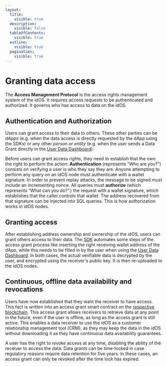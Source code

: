 ```yaml
---
layout:
  title:
    visible: true
  description:
    visible: false
  tableOfContents:
    visible: true
  outline:
    visible: true
  pagination:
    visible: true
---
```


# Granting data access

The **Access Management Protocol** is the access rights management system of the idOS. It requires access requests to be authenticated and authorized. It governs who has access to data on the idOS.&#x20;

## Authentication and Authorization

Users can grant access to their data to others. These other parties can be _dApps_ (e.g. when the data access is directly requested by the dApp using the SDKs) or any other _person or entity_ (e.g. when the user sends a Data Grant directly in the [User Data Dashboard](user-data-dashboard.md)).

Before users can grant access rights, they need to establish that the own the right to perform the action: **Authentication** (represents “Who are you?”) consists on verifying a user is who they say they are. Anyone attempting to perform any query on an idOS node must authenticate with a wallet signature. In order to prevent replay attacks, the message to be signed must include an incrementing nonce. All queries must **authorize** (which represents “What can you do?”.) the request with a wallet signature, which establishes that the caller controls that wallet. The address recovered from that signature can be injected into SQL queries. This is how authorization works in idOS nodes.

## Granting access

After establishing address ownership and ownership of the idOS, users can grant others access to their data. The [SDK](../../developer-docs/dapp-sdk-integration.md) automates some steps of the access grant process like inserting the right receiving wallet address of the dApp, while this needs to be filled in by the user when using the [User Data Dashboard](user-data-dashboard.md). In both cases, the actual verifiable data is decrypted by the user, and encrypted using the receiver's public key. It is then re-uploaded to the idOS nodes.

## Continuous, offline data availability and revocations

Users have now established that they want the receiver to have access. This fact is written into an access grant smart contract on the [respective blockchain](../system-architecture/on-chain-access-grants.md). This access grant allows receivers to retrieve data at any point in the future, even if the user is offline, as long as the access grant is still active. This enables a data receiver to use the idOS as a customer relationship management tool (CRM), as they may keep the data in the idOS without downloading it as they have continuous data availability guarantees.&#x20;

A user has the right to _revoke_ access at any time, disabling the ability of the receiver to access the data. Data grants can be time-locked in case regulatory reasons require data retention for five years. In these cases, an access grant can only be revoked after the time lock has expired. &#x20;

